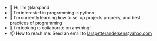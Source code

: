 - 👋 Hi, I’m @larspand
- 👀 I’m interested in programming in python
- 🌱 I’m currently learning how to set up projects properly, and best practices of programming
- 💞️ I’m looking to collaborate on anything!
- 📫 How to reach me: Send an email to larspetterandersen@yahoo.com

<!---
larspand/larspand is a ✨ special ✨ repository because its `README.md` (this file) appears on your GitHub profile.
You can click the Preview link to take a look at your changes.
--->
